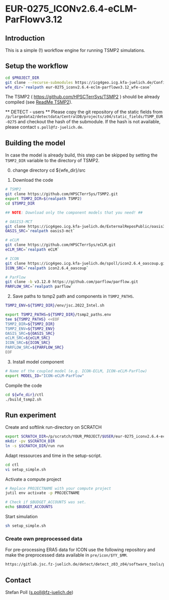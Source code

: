 # EUR-0275_ICONv2.6.4-eCLM-ParFlowv3.12

## Introduction

This is a simple (!) workflow engine for running TSMP2 simulations.

## Setup the workflow

``` bash
cd $PROJECT_DIR
git clone --recurse-submodules https://icg4geo.icg.kfa-juelich.de/Configurations/tsmp2/eur-0275_iconv2.6.4-eclm-parflowv3.12_wfe-case
wfe_dir=`realpath eur-0275_iconv2.6.4-eclm-parflowv3.12_wfe-case`
```

The TSMP2 ( https://github.com/HPSCTerrSys/TSMP2 ) should be already compiled (see [ReadMe TSMP2](https://github.com/HPSCTerrSys/TSMP2/blob/master/README.md)).

** DETECT - users **
Please copy the git repository of the static fields from `/p/largedata2/detectdata/CentralDB/projects/z04/static_fields/TSMP_EUR-0275` and checkout the hash of the submodule. If the hash is not available, please contact `s.poll@fz-juelich.de`.

## Building the model

In case the model is already build, this step can be skipped by setting the `TSMP2_DIR` variable to the directory of TSMP2.

0) change directory
cd ${wfe_dir}/src

1) Download the code

```bash
# TSMP2
git clone https://github.com/HPSCTerrSys/TSMP2.git
export TSMP2_DIR=$(realpath TSMP2)
cd $TSMP2_DIR

## NOTE: Download only the component models that you need! ##

# OASIS3-MCT
git clone https://icg4geo.icg.kfa-juelich.de/ExternalReposPublic/oasis3-mct
OASIS_SRC=`realpath oasis3-mct`

# eCLM
git clone https://github.com/HPSCTerrSys/eCLM.git
eCLM_SRC=`realpath eCLM`

# ICON
git clone https://icg4geo.icg.kfa-juelich.de/spoll/icon2.6.4_oascoup.git
ICON_SRC=`realpath icon2.6.4_oascoup`

# ParFlow
git clone -b v3.12.0 https://github.com/parflow/parflow.git
PARFLOW_SRC=`realpath parflow`
```

2. Save paths to tsmp2 path and components in `TSMP2_PATHS`.

```bash
TSMP2_ENV=${TSMP2_DIR}/env/jsc.2022_Intel.sh
```

```bash
export TSMP2_PATHS=${TSMP2_DIR}/tsmp2_paths.env
tee ${TSMP2_PATHS} <<EOF
TSMP2_DIR=${TSMP2_DIR}
TSMP2_ENV=${TSMP2_ENV}
OASIS_SRC=${OASIS_SRC}
eCLM_SRC=${eCLM_SRC}
ICON_SRC=${ICON_SRC}
PARFLOW_SRC=${PARFLOW_SRC}
EOF
```

3. Install model component

```bash
# Name of the coupled model (e.g. ICON-ECLM, ICON-eCLM-ParFlow)
export MODEL_ID="ICON-eCLM-ParFlow"
```

Compile the code
```bash
cd ${wfe_dir}/ctl
./build_tsmp2.sh
```

## Run experiment

Create and softlink run-directory on SCRATCH
``` bash
export SCRATCH_DIR=/p/scratch/YOUR_PROJECT/$USER/eur-0275_iconv2.6.4-eclm-parflowv3.12_wfe-case
mkdir -pv $SCRATCH_DIR
ln -s $SCRATCH_DIR/run run
```

Adapt ressources and time in the setup-script. 
``` bash
cd ctl
vi setup_simple.sh
```

Activate a compute project
```bash
# Replace PROJECTNAME with your compute project
jutil env activate -p PROJECTNAME

# Check if $BUDGET_ACCOUNTS was set.
echo $BUDGET_ACCOUNTS
```

Start simulation
``` bash
sh setup_simple.sh
```

### Create own preprocessed data
For pre-processing ERA5 data for ICON use the following repository and make the preprocessed data available in `pre/icon/$YY_$MM`.
``` bash
https://gitlab.jsc.fz-juelich.de/detect/detect_z03_z04/software_tools/prepro_era5-to-icon
```

## Contact
Stefan Poll (s.poll@fz-juelich.de)
